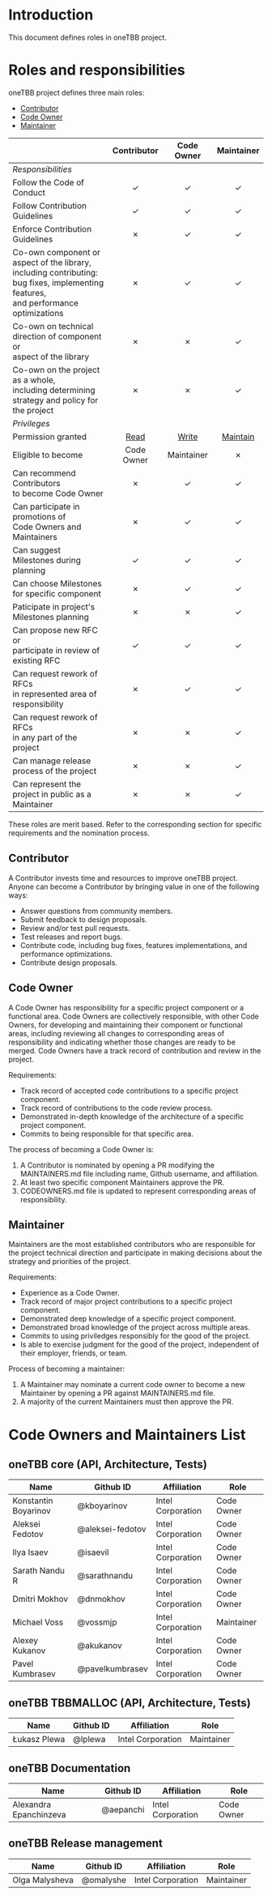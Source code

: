 <!--
******************************************************************************
*
* Licensed under the Apache License, Version 2.0 (the "License");
* you may not use this file except in compliance with the License.
* You may obtain a copy of the License at
*
*     http://www.apache.org/licenses/LICENSE-2.0
*
* Unless required by applicable law or agreed to in writing, software
* distributed under the License is distributed on an "AS IS" BASIS,
* WITHOUT WARRANTIES OR CONDITIONS OF ANY KIND, either express or implied.
* See the License for the specific language governing permissions and
* limitations under the License.
*******************************************************************************/-->

# Introduction

This document defines roles in oneTBB project.

# Roles and responsibilities

oneTBB project defines three main roles:
 * [Contributor](#contributor)
 * [Code Owner](#code-Owner)
 * [Maintainer](#maintainer)

[permissions]: https://docs.github.com/en/organizations/managing-user-access-to-your-organizations-repositories/managing-repository-roles/repository-roles-for-an-organization#permissions-for-each-role

|                                                                                                                                             |       Contributor       |       Code Owner        |       Maintainer        |
| :------------------------------------------------------------------------------------------------------------------------------------------ | :---------------------: | :---------------------: | :---------------------: |
| _Responsibilities_                                                                                                                          |                         |                         |                         |
| Follow the Code of Conduct                                                                                                                  |            ✓            |            ✓           |            ✓            |
| Follow Contribution Guidelines                                                                                                              |            ✓            |            ✓           |            ✓            |
| Enforce Contribution Guidelines                                                                                                             |            ✗            |            ✓           |            ✓            |
| Co-own component or aspect of the library,<br>  including contributing: bug fixes, implementing features,<br> and performance optimizations |            ✗            |            ✓           |            ✓            |
| Co-own on technical direction of component or<br> aspect of the library                                                                     |            ✗            |            ✗           |            ✓            |
| Co-own on the project as a whole,<br> including determining strategy and policy for the project                                             |            ✗            |            ✗           |            ✓            |
| _Privileges_                                                                                                                                |                         |                         |                         |
| Permission granted                                                                                                                          |   [Read][permissions]   |   [Write][permissions]  | [Maintain][permissions] |
| Eligible to become                                                                                                                          |       Code Owner        |       Maintainer        |            ✗            |
| Can recommend Contributors<br> to become Code Owner                                                               |            ✗            |            ✓           |            ✓            |
| Can participate in promotions of<br> Code Owners and  Maintainers                                                                           |            ✗            |            ✓           |            ✓            |
| Can suggest Milestones during planning                                                                                                      |            ✓            |            ✓           |            ✓            |
| Can choose Milestones for specific component                                                                                                |            ✗            |            ✓           |            ✓            |
| Paticipate in project's Milestones planning                                                                                                 |            ✗            |            ✗           |            ✓            |
| Can propose new RFC or<br> participate in review of existing RFC                                                                            |            ✓            |            ✓           |            ✓            |
| Can request rework of RFCs<br> in represented area of responsibility                                                                        |            ✗            |            ✓           |            ✓            |
| Can request rework of RFCs<br> in any part of the project                                                                                   |            ✗            |            ✗           |            ✓            |
| Can manage release process of the project                                                                                                   |            ✗            |            ✗           |            ✓            |
| Can represent the project in public as a Maintainer                                                                                         |            ✗            |            ✗           |            ✓            |

These roles are merit based. Refer to the corresponding section for specific
requirements and the nomination process.

## Contributor

A Contributor invests time and resources to improve oneTBB project.
Anyone can become a Contributor by bringing value in one of the following ways:
  * Answer questions from community members.
  * Submit feedback to design proposals.
  * Review and/or test pull requests.
  * Test releases and report bugs.
  * Contribute code, including bug fixes, features implementations,
and performance optimizations.
  * Contribute design proposals.

## Code Owner

A Code Owner has responsibility for a specific project component or a functional
area. Code Owners are collectively responsible, with other Code Owners,
for developing and maintaining their component or functional areas, including
reviewing all changes to corresponding areas of responsibility and indicating
whether those changes are ready to be merged. Code Owners have a track record of
contribution and review in the project.

Requirements:
  * Track record of accepted code contributions to a specific project component.
  * Track record of contributions to the code review process.
  * Demonstrated in-depth knowledge of the architecture of a specific project
    component.
  * Commits to being responsible for that specific area.

The process of becoming a Code Owner is:
1. A Contributor is nominated by opening a PR modifying the MAINTAINERS.md file
including name, Github username, and affiliation.
2. At least two specific component Maintainers approve the PR.
3. CODEOWNERS.md file is updated to represent corresponding areas of responsibility.

## Maintainer
Maintainers are the most established contributors who are responsible for the 
project technical direction and participate in making decisions about the
strategy and priorities of the project.

Requirements:
  * Experience as a Code Owner.
  * Track record of major project contributions to a specific project component.
  * Demonstrated deep knowledge of a specific project component.
  * Demonstrated broad knowledge of the project across multiple areas.
  * Commits to using priviledges responsibly for the good of the project.
  * Is able to exercise judgment for the good of the project, independent of
    their employer, friends, or team.

Process of becoming a maintainer:
1. A Maintainer may nominate a current code owner to become a new Maintainer by 
opening a PR against MAINTAINERS.md file.
2. A majority of the current Maintainers must then approve the PR.

# Code Owners and Maintainers List

## oneTBB core (API, Architecture, Tests)

| Name                  | Github ID             | Affiliation       | Role       |
| --------------------- | --------------------- | ----------------- | ---------- |
| Konstantin Boyarinov  | @kboyarinov           | Intel Corporation | Code Owner |
| Aleksei Fedotov       | @aleksei-fedotov      | Intel Corporation | Code Owner |
| Ilya Isaev            | @isaevil              | Intel Corporation | Code Owner |
| Sarath Nandu R        | @sarathnandu          | Intel Corporation | Code Owner |
| Dmitri Mokhov         | @dnmokhov             | Intel Corporation | Code Owner |
| Michael Voss          | @vossmjp              | Intel Corporation | Maintainer |
| Alexey Kukanov        | @akukanov             | Intel Corporation | Code Owner |
| Pavel Kumbrasev       | @pavelkumbrasev       | Intel Corporation | Code Owner |

## oneTBB TBBMALLOC (API, Architecture, Tests)

| Name                  | Github ID             | Affiliation       | Role       |
| --------------------- | --------------------- | ----------------- | ---------- |
| Łukasz Plewa          | @lplewa               | Intel Corporation | Maintainer |


## oneTBB Documentation

| Name                   | Github ID             | Affiliation       | Role       |
| ---------------------- | --------------------- | ----------------- | ---------- |
| Alexandra Epanchinzeva | @aepanchi             | Intel Corporation | Code Owner |


## oneTBB Release management

| Name               | Github ID             | Affiliation       | Role       |
| ------------------ | --------------------- | ----------------- | ---------- |
| Olga Malysheva     | @omalyshe             | Intel Corporation | Maintainer |

